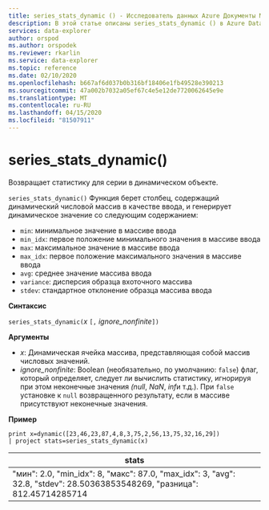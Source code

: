 ```yaml
---
title: series_stats_dynamic () - Исследователь данных Azure Документы Майкрософт
description: В этой статье описаны series_stats_dynamic () в Azure Data Explorer.
services: data-explorer
author: orspod
ms.author: orspodek
ms.reviewer: rkarlin
ms.service: data-explorer
ms.topic: reference
ms.date: 02/10/2020
ms.openlocfilehash: b667af6d037b0b316bf18406e1fb49528e390213
ms.sourcegitcommit: 47a002b7032a05ef67c4e5e12de7720062645e9e
ms.translationtype: MT
ms.contentlocale: ru-RU
ms.lasthandoff: 04/15/2020
ms.locfileid: "81507911"
---
```

# <a name="series_stats_dynamic"></a>series_stats_dynamic()

Возвращает статистику для серии в динамическом объекте.  

`series_stats_dynamic()` Функция берет столбец, содержащий динамический числовой массив в качестве ввода, и генерирует динамическое значение со следующим содержанием:
* `min`: минимальное значение в массиве ввода
* `min_idx`: первое положение минимального значения в массиве ввода
* `max`: максимальное значение в массиве ввода
* `max_idx`: первое положение максимального значения в массиве ввода
* `avg`: среднее значение массива ввода
* `variance`: дисперсия образца вхоточного массива
* `stdev`: стандартное отклонение образца массива ввода

**Синтаксис**

`series_stats_dynamic(`*x* `[,` *ignore_nonfinite*`])`

**Аргументы**

* *x*: Динамическая ячейка массива, представляющая собой массив числовых значений. 
* *ignore_nonfinite*: Boolean (необязательно, по умолчанию: `false`) флаг, который определяет, следует ли вычислить статистику, игнорируя при этом неконечные значения *(null*, *NaN*, *inf*и т.д.). При `false` установке к `null` возвращенного результату, если в массиве присутствуют неконечные значения.

**Пример**

```kusto
print x=dynamic([23,46,23,87,4,8,3,75,2,56,13,75,32,16,29]) 
| project stats=series_stats_dynamic(x)
```

|stats
|---|
|"мин": 2.0, "min_idx": 8, "макс": 87.0, "max_idx": 3, "avg": 32.8, "stdev": 28.50363853548269, "разница": 812.45714285714